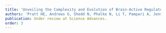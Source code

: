 ```yaml
---
title: 'Unveiling the Complexity and Evolution of Brain-Active Regulatory Elements: Insights from a Comprehensive Atlas and Predictive Models. '
authors: 'Pratt HE, Andrews G, Shedd N, Phalke N, Li T, Pampari A, Jensen M, Wen C, PsychENCODE Consortium, Gandal MJ, Geschwind DH, Gerstein M, Moore J, Kundaje A, Colubri A, Weng Z.'
publication: Under review at Science Advances.
order: 3
---
```


